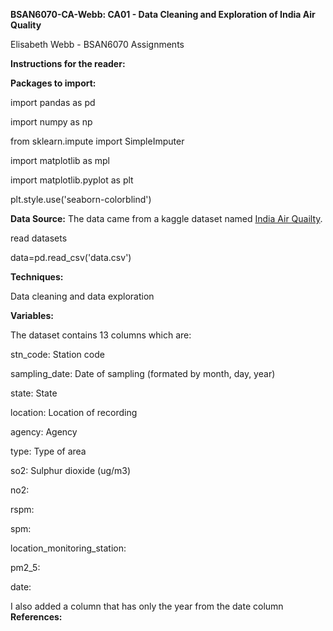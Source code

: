 **BSAN6070-CA-Webb: CA01 - Data Cleaning and Exploration of India Air Quality**

Elisabeth Webb - BSAN6070 Assignments

**Instructions for the reader:**

**Packages to import:**

import pandas as pd 

import numpy as np 

from sklearn.impute import SimpleImputer

import matplotlib as mpl

import matplotlib.pyplot as plt

plt.style.use('seaborn-colorblind')

**Data Source:**
The data came from a kaggle dataset named [India Air Quailty](https://www.kaggle.com/shrutibhargava94/india-air-quality-data).

read datasets

data=pd.read_csv('data.csv')

**Techniques:**

Data cleaning and data exploration 

**Variables:**

The dataset contains 13 columns which are:

stn_code: Station code 

sampling_date: Date of sampling (formated by month, day, year)

state: State 

location: Location of recording 

agency: Agency 

type: Type of area 

so2: Sulphur dioxide (ug/m3)

no2:

rspm: 

spm:

location_monitoring_station:

pm2_5:

date:

I also added a column that has only the year from the date column
**References:**





